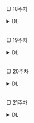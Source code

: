 ▢ 18주차 

<details>
<summary>DL</summary>
<div markdown="1">       

<br />  
  
| 주차 | 내용         | 발표자                       | 발표자료 |
| ---- | ------------ | ---------------------------- | -------- |
| 18   |   Frequent Subgraph Mining with GNNs	| 김나현, 이은빈  | [📚]()    |

  
#### 📍 복습과제

awesome KG reasoing 깃허브에서 최신동향 파악 및 논문읽어보기 
  
  * [필수과제](https://colab.research.google.com/drive/1-sjqQZhYrGM0HiMuaqXOiqhDNlJi7g_I?usp=sharing#scrollTo=BFmpTG8ccZQJ)
  * [선택과제](https://github.com/LIANGKE23/Awesome-Knowledge-Graph-Reasoning)
 
<br/><br/> 

  
</div>
</details>

<br/>

▢ 19주차 

<details>
<summary>DL</summary>
<div markdown="1">       

<br />  
  
| 주차 | 내용         | 발표자                       | 발표자료 |
| ---- | ------------ | ---------------------------- | -------- |
| 19   |   Community Structure in Networks | 이다현  | [📚]()    |

  
### 📍 복습과제
  
  * [gspan_mining 폴더 및 main.ipynb 필사](https://github.com/betterenvi/gSpan)
 
  
</div>
</details>

<br/>

▢ 20주차 

<details>
<summary>DL</summary>
<div markdown="1">       

<br />  
  
| 주차 | 내용         | 발표자                       | 발표자료 |
| ---- | ------------ | ---------------------------- | -------- |
| 20  |    Traditional Generative Models for Graphs | 최지우, 최예은  | [📚]()    |

  
### 📍 복습과제
  
  *  [graph clustering 논문 리뷰](https://arxiv.org/abs/2006.16904)
 
  
</div>
</details>

<br/>


▢ 21주차 

<details>
<summary>DL</summary>
<div markdown="1">       

<br />  
  
| 주차 | 내용         | 발표자                       | 발표자료 |
| ---- | ------------ | ---------------------------- | -------- |
| 21  |    Deep Generative Models for Graphs| 이다현   | [📚]()    |

  
### 📍 복습과제
  
  *  [코드필사](https://colab.research.google.com/drive/1lrCeGtVgxRQMmNk3UEnxR1XtRfBD7elH?usp=sharing)
 
  
</div>
</details>


